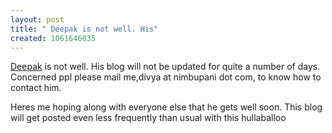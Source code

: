 ```yaml
--- 
layout: post
title: " Deepak is not well. His"
created: 1061646035
---
```

<a href="http://vyom.org">Deepak</a> is not well. His blog will not be updated for quite a number of days. Concerned ppl please mail me,divya at nimbupani dot com, to know how to contact him.

Heres me hoping along with everyone else that he gets well soon. This blog will get posted even less frequently than usual with this hullaballoo
